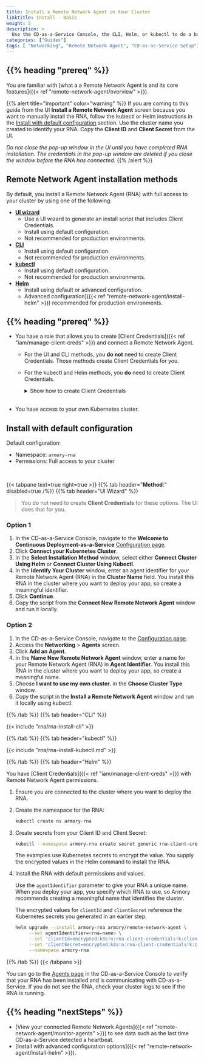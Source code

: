 ```yaml
---
title: Install a Remote Network Agent in Your Cluster
linktitle: Install - Basic
weight: 5
description: >
  Use the CD-as-a-Service Console, the CLI, Helm, or kubectl to do a basic Remote Network Agent installation with default options in your Kubernetes cluster. This basic installation is not meant for production environments.
categories: ["Guides"]
tags: [ "Networking", "Remote Network Agent", "CD-as-as-Service Setup"]
---
```


<!-- The CDaaS UI links to this page. Do not change the title or filename. -->

## {{% heading "prereq" %}}

You are familiar with [what a a Remote Network Agent is and its core features]({{< ref "remote-network-agent/overview" >}}).

{{% alert title="Important" color="warning" %}}
If you are coming to this guide from the UI **Install a Remote Network Agent** screen because you want to manually install the RNA, follow the kubectl or Helm instructions in the [Install with default configuration](#install-with-default-configuration) section. Use the cluster name you created to identify your RNA. Copy the **Client ID** and **Client Secret** from the UI.

_Do not close the pop-up window in the UI until you have completed RNA installation. The credentials in the pop-up window are deleted if you close the window before the RNA has connected._
{{% /alert %}}

## Remote Network Agent installation methods

By default, you install a Remote Network Agent (RNA) with full access to your cluster by using one of the following:

* [**UI wizard**](#generate-install-script-using-a-ui-wizard)
  * Use a UI wizard to generate an install script that includes Client Credentials.
  * Install using default configuration.
  * Not recommended for production environments.
* [**CLI**](#install-manually-using-the-cli)
  * Install using default configuration.
  * Not recommended for production environments.
* [**kubectl**](#install-manually-using-kubectl)
  * Install using default configuration.
  * Not recommended for production environments.
* [**Helm**](#install-manually-using-helm)
  * Install using default or advanced configuration.
  * Advanced configuration]({{< ref "remote-network-agent/install-helm" >}}) recommended for production environments.


## {{% heading "prereq" %}}

* You have a role that allows you to create [Client Credentials]({{< ref "iam/manage-client-creds" >}}) and connect a Remote Network Agent.

  * For the UI and CLI methods, you **do not** need to create Client Credentials. Those methods create Client Credentials for you.
  * For the kubectl and Helm methods, you **do** need to create Client Credentials.

    <details><summary>Show how to create Client Credentials</summary>
    {{< include "client-creds.md" >}}
    </details></br> 

* You have access to your own Kubernetes cluster.

## Install with default configuration

Default configuration:

* Namespace: `armory-rna`
* Permissions: Full access to your cluster
</br>

{{< tabpane text=true right=true >}}
{{% tab header="**Method**:" disabled=true /%}}
{{% tab header="UI Wizard" %}}

>You do not need to create **Client Credentials** for these options. The UI does that for you.

### Option 1

1. In the CD-as-a-Service Console, navigate to the **Welcome to Continuous Deployment-as-a-Service** [Configuration page](https://console.cloud.armory.io/configuration).
1. Click **Connect your Kubernetes Cluster**.
1. In the **Select Installation Method** window, select either **Connect Cluster Using Helm** or **Connect Cluster Using Kubectl**.
1. In the **Identify Your Cluster** window, enter an agent identifier for your Remote Network Agent (RNA) in the **Cluster Name** field. You install this RNA in the cluster where you want to deploy your app, so create a meaningful identifier.
1. Click **Continue**.
1. Copy the script from the **Connect New Remote Network Agent** window and run it locally.

### Option 2

1. In the CD-as-a-Service Console, navigate to the [Configuration page](https://console.cloud.armory.io/configuration).
1. Access the **Networking** > **Agents** screen.
1. Click **Add an Agent**.
1. In the **Name New Remote Network Agent** window, enter a name for your Remote Network Agent (RNA) in **Agent Identifier**. You install this RNA in the cluster where you want to deploy your app, so create a meaningful name.
1. Choose **I want to use my own cluster.** in the **Choose Cluster Type** window.
1. Copy the script in the **Install a Remote Network Agent** window and run it locally using kubectl.

{{% /tab %}}
{{% tab header="CLI"  %}}

{{< include "rna/rna-install-cli" >}}

{{% /tab %}}
{{% tab header="kubectl"  %}}

{{< include "rna/rna-install-kubectl.md" >}}

{{% /tab %}}
{{% tab header="Helm"  %}}

You have [Client Credentials]({{< ref "iam/manage-client-creds" >}}) with Remote Network Agent permissions.

1. Ensure you are connected to the cluster where you want to deploy the RNA.
1. Create the namespace for the RNA:

   ```bash
   kubectl create ns armory-rna
   ```

1. Create secrets from your Client ID and Client Secret:

   ```bash
   kubectl --namespace armory-rna create secret generic rna-client-credentials --type=string --from-literal=client-secret=<your-client-secret> --from-literal=client-id=<your-client-id>
   ```

   The examples use Kubernetes secrets to encrypt the value. You supply the encrypted values in the Helm command to install the RNA.

1. Install the RNA with default permissions and values.

   Use the `agentIdentifier` parameter to give your RNA a unique name. When you deploy your app, you specify which RNA to use, so Armory recommends creating a meaningful name that identifies the cluster.

   The encrypted values for `clientId` and `clientSecret` reference the Kubernetes secrets you generated in an earlier step.

   ```bash
   helm upgrade --install armory-rna armory/remote-network-agent \
        --set agentIdentifier=<rna-name> \
        --set 'clientId=encrypted:k8s!n:rna-client-credentials!k:client-id' \
        --set 'clientSecret=encrypted:k8s!n:rna-client-credentials!k:client-secret' \
        --namespace armory-rna
   ```

{{% /tab %}}
{{< /tabpane >}}


You can go to the [Agents page](https://console.cloud.armory.io/configuration/agents) in the CD-as-a-Service Console to verify that your RNA has been installed and is communicating with CD-as-a-Service. If you do not see the RNA, check your cluster logs to see if the RNA is running.

## {{% heading "nextSteps" %}}

* [View your connected Remote Network Agents]({{< ref "remote-network-agent/monitor-agents" >}}) to see data such as the last time CD-as-a-Service detected a heartbeat.
* [Install with advanced configuration options]({{< ref "remote-network-agent/install-helm" >}}).
